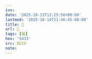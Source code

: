```yaml
---
ivs:
date: '2025-10-13T11:25:50+08:00'
lastmod: '2025-10-14T21:46:45-08:00'
title: 󰊚
url: 󰊚
tags: [吳]
hex: '5433'
src: DCCV
note:
---
```

